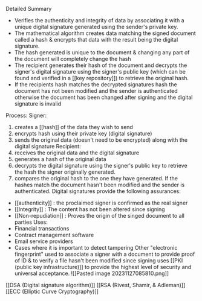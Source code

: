Detailed Summary
 - Verifies the authenticity and integrity of data by associating it with a unique digital signature generated using the sender's private key.
 - The mathematical algorithm creates data matching the signed document called a hash & encrypts that data with the result being the digital signature.
 - The hash generated is unique to the document & changing any part of the document will completely change the hash
 - The recipient generates their hash of the document and decrypts the signer's digital signature using the signer's public key (which can be found and verified in a [[key repository]]) to retrieve the original hash.
 - If the recipients hash matches the decrypted signatures hash the document has not been modified and the sender is authenticated otherwise the document has been changed after signing and the digital signature is invalid

Process:
  Signer:
   1. creates a [[hash]] of the data they wish to send
   2. encrypts hash using their private key (digital signature)
   3. sends the original data (doesn't need to be encrypted) along with the digital signature
  Recipient: 
   1. receives the original data and the digital signature
   2. generates a hash of the original data
   3. decrypts the digital signature using the signer's public key to retrieve the hash the signer originally generated.
   4. compares the original hash to the one they have generated. If the hashes match the document hasn't been modified and the sender is authenticated.
Digital signatures provide the following assurances:
 - [[authenticity]] : the proclaimed signer is confirmed as the real signer
 - [[Integrity]] : The content has not been altered since signing
 - [[Non-repudiation]] : Proves the origin of the singed document to all parties
Uses:
 - Financial transactions
 - Contract management software
 - Email service providers
 - Cases where it is important to detect tampering
Other
 "electronic fingerprint"
 used to associate a signer with a document to provide proof of ID & to verify a file hasn't been modified since signing
 uses [[PKI (public key infrastructure)]] to provide the highest level of security and universal acceptance.
![[Pasted image 20231127085810.png]]

[[DSA (Digital signature algorithm)]]
[[RSA (Rivest, Shamir, & Adleman)]]
[[ECC (Elliptic Curve Cryptography)]]